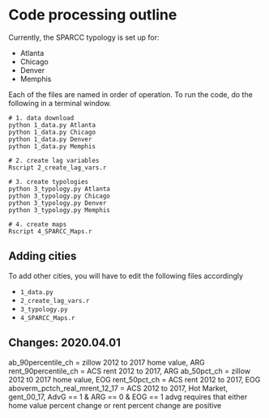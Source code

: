 # Code processing outline

Currently, the SPARCC typology is set up for:

* Atlanta
* Chicago
* Denver
* Memphis

Each of the files are named in order of operation. To run the code, do the following in a terminal window. 

```
# 1. data download
python 1_data.py Atlanta
python 1_data.py Chicago
python 1_data.py Denver
python 1_data.py Memphis

# 2. create lag variables
Rscript 2_create_lag_vars.r

# 3. create typologies
python 3_typology.py Atlanta
python 3_typology.py Chicago
python 3_typology.py Denver
python 3_typology.py Memphis

# 4. create maps
Rscript 4_SPARCC_Maps.r
```

## Adding cities

To add other cities, you will have to edit the following files accordingly

* `1_data.py`
* `2_create_lag_vars.r`
* `3_typology.py`
* `4_SPARCC_Maps.r`

## Changes: 2020.04.01
ab_90percentile_ch = 
    zillow 2012 to 2017 home value, 
    ARG
rent_90percentile_ch = 
    ACS rent 2012 to 2017, 
    ARG
ab_50pct_ch = 
    zillow 2012 t0 2017 home value, 
    EOG
rent_50pct_ch = 
    ACS rent 2012 to 2017, 
    EOG
aboverm_pctch_real_mrent_12_17 = 
    ACS 2012 to 2017, 
    Hot Market, 
    gent_00_17, 
    AdvG == 1 & ARG == 0 & EOG == 1
advg requires that either home value percent change or rent percent change are positive
    